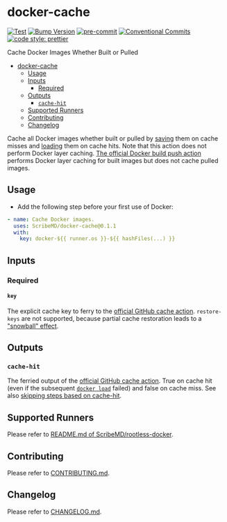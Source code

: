 # docker-cache

[![Test](https://github.com/ScribeMD/docker-cache/workflows/Test/badge.svg)](https://github.com/ScribeMD/docker-cache/actions/workflows/test.yaml)
[![Bump Version](https://github.com/ScribeMD/docker-cache/workflows/Bump%20Version/badge.svg)](https://github.com/ScribeMD/docker-cache/actions/workflows/bump-version.yaml)
[![pre-commit](https://img.shields.io/badge/pre--commit-enabled-brightgreen?logo=pre-commit&logoColor=white)](https://github.com/pre-commit/pre-commit)
[![Conventional Commits](https://img.shields.io/badge/Conventional%20Commits-1.0.0-yellow.svg?style=flat-square)](https://conventionalcommits.org)
[![code style: prettier](https://img.shields.io/badge/code_style-prettier-ff69b4.svg?style=flat-square)](https://github.com/prettier/prettier)

Cache Docker Images Whether Built or Pulled

<!--TOC-->

- [docker-cache](#docker-cache)
  - [Usage](#usage)
  - [Inputs](#inputs)
    - [Required](#required)
  - [Outputs](#outputs)
    - [`cache-hit`](#cache-hit)
  - [Supported Runners](#supported-runners)
  - [Contributing](#contributing)
  - [Changelog](#changelog)

<!--TOC-->

Cache all Docker images whether built or pulled by
[saving](https://docs.docker.com/engine/reference/commandline/save/) them on
cache misses and
[loading](https://docs.docker.com/engine/reference/commandline/load/) them on
cache hits. Note that this action does not perform Docker layer caching.
[The official Docker build push action](https://github.com/docker/build-push-action)
performs Docker layer caching for built images but does not cache pulled images.

## Usage

- Add the following step before your first use of Docker:

```yaml
- name: Cache Docker images.
  uses: ScribeMD/docker-cache@0.1.1
  with:
    key: docker-${{ runner.os }}-${{ hashFiles(...) }}
```

## Inputs

### Required

#### `key`

The explicit cache key to ferry to the
[official GitHub cache action](https://github.com/marketplace/actions/cache).
`restore-keys` are not supported, because partial cache restoration leads to a
["snowball" effect](https://glebbahmutov.com/blog/do-not-let-npm-cache-snowball/).

## Outputs

### `cache-hit`

The ferried output of the
[official GitHub cache action](https://github.com/marketplace/actions/cache).
True on cache hit (even if the subsequent
[`docker load`](https://docs.docker.com/engine/reference/commandline/load/)
failed) and false on cache miss. See also
[skipping steps based on cache-hit](https://github.com/marketplace/actions/cache#Skipping-steps-based-on-cache-hit).

## Supported Runners

Please refer to
[README.md of ScribeMD/rootless-docker](https://github.com/ScribeMD/rootless-docker#supported-runners).

## Contributing

Please refer to [CONTRIBUTING.md](CONTRIBUTING.md).

## Changelog

Please refer to [CHANGELOG.md](CHANGELOG.md).
